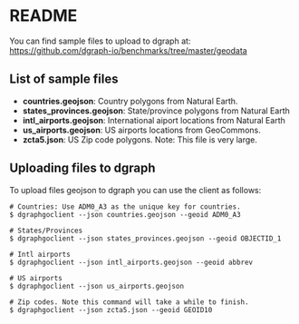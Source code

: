 README
======

You can find sample files to upload to dgraph at:
https://github.com/dgraph-io/benchmarks/tree/master/geodata

## List of sample files
- **countries.geojson**: Country polygons from Natural Earth.
- **states_provinces.geojson**: State/province polygons from Natural Earth
- **intl_airports.geojson**: International aiport locations from Natural Earth
- **us_airports.geojson**: US airports locations from GeoCommons.
- **zcta5.json**: US Zip code polygons. Note: This file is very large.

## Uploading files to dgraph

To upload files geojson to dgraph you can use the client as follows:

```
# Countries: Use ADM0_A3 as the unique key for countries.
$ dgraphgoclient --json countries.geojson --geoid ADM0_A3

# States/Provinces
$ dgraphgoclient --json states_provinces.geojson --geoid OBJECTID_1

# Intl airports
$ dgraphgoclient --json intl_airports.geojson --geoid abbrev

# US airports
$ dgraphgoclient --json us_airports.geojson

# Zip codes. Note this command will take a while to finish.
$ dgraphgoclient --json zcta5.json --geoid GEOID10

```


